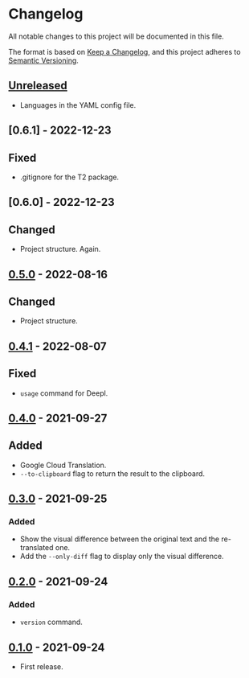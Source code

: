 # Changelog
All notable changes to this project will be documented in this file.

The format is based on [Keep a Changelog](https://keepachangelog.com/en/1.0.0/),
and this project adheres to [Semantic Versioning](https://semver.org/spec/v2.0.0.html).

## [Unreleased]
- Languages in the YAML config file.

## [0.6.1] - 2022-12-23
## Fixed
- .gitignore for the T2 package.

## [0.6.0] - 2022-12-23
## Changed
- Project structure. Again.

## [0.5.0] - 2022-08-16
## Changed
- Project structure.

## [0.4.1] - 2022-08-07
## Fixed
- `usage` command for Deepl.

## [0.4.0] - 2021-09-27
## Added
- Google Cloud Translation.
- `--to-clipboard` flag to return the result to the clipboard.

## [0.3.0] - 2021-09-25
### Added
- Show the visual difference between the original text and the re-translated one.
- Add the `--only-diff` flag to display only the visual difference.

## [0.2.0] - 2021-09-24
### Added
- `version` command.

## [0.1.0] - 2021-09-24
- First release.

[Unreleased]: https://github.com/rangzen/t2/compare/v0.5.0...HEAD
[0.5.0]: https://github.com/rangzen/t2/compare/v0.4.1...v0.5.0
[0.4.1]: https://github.com/rangzen/t2/compare/v0.4.0...v0.4.1
[0.4.0]: https://github.com/rangzen/t2/compare/v0.3.0...v0.4.0
[0.3.0]: https://github.com/rangzen/t2/compare/v0.2.0...v0.3.0
[0.2.0]: https://github.com/rangzen/t2/compare/v0.1.0...v0.2.0
[0.1.0]: https://github.com/rangzen/t2/releases/tag/v0.1.0

